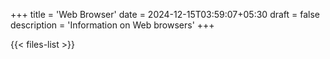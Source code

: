 +++
title = 'Web Browser'
date = 2024-12-15T03:59:07+05:30
draft = false
description = 'Information on Web browsers'
+++

{{< files-list >}}
